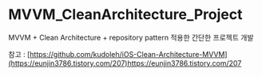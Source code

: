 # MVVM_CleanArchitecture_Project
MVVM + Clean Architecture + repository pattern 적용한 간단한 프로젝트 개발

참고 : [https://github.com/kudoleh/iOS-Clean-Architecture-MVVM](https://eunjin3786.tistory.com/207)https://eunjin3786.tistory.com/207
